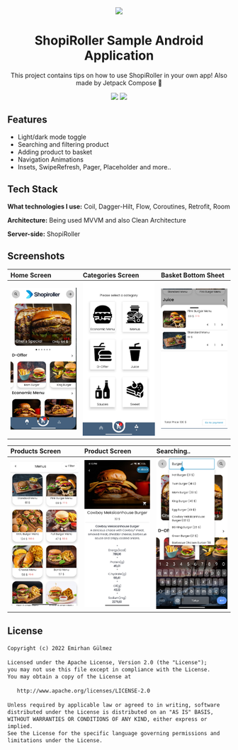 
<div align="center">
<img src="https://bdn.convertdeal.com/wp-content/uploads/2022/09/Shopiroller-lifetime-deal.png?strip=all&lossy=1&ssl=1" width="800"/>

# ShopiRoller Sample Android Application

This project contains tips on how to use ShopiRoller in your own app! Also made by Jetpack Compose 💚


<img src="https://upload.wikimedia.org/wikipedia/commons/7/74/Kotlin_Icon.png" width="100"/>
<img src="https://tabris.com/wp-content/uploads/2021/06/jetpack-compose-icon_RGB.png" width="100"/>
</div>

## Features
- Light/dark mode toggle
- Searching and filtering product
- Adding product to basket
- Navigation Animations
- Insets, SwipeRefresh, Pager, Placeholder and more..

## Tech Stack
**What technologies I use:** Coil, Dagger-Hilt, Flow, Coroutines, Retrofit, Room 

**Architecture:** Being used MVVM and also Clean Architecture

**Server-side:** ShopiRoller

## Screenshots

| Home Screen | Categories Screen | Basket Bottom Sheet |
| :-------- | :------- | :------- |
| <img src="https://github.com/emirhangulmez/media/blob/main/ShopiRollerDemo/home_screen.jpg" width="250"/> | <img src="https://github.com/emirhangulmez/media/blob/main/ShopiRollerDemo/categories_screen.jpg" width="250"/> | <img src="https://github.com/emirhangulmez/media/blob/main/ShopiRollerDemo/IMG_20221030_174200.jpg" width="250"/> |

| Products Screen | Product Screen | Searching.. |
| :-------- | :------- | :------- |
| <img src="https://github.com/emirhangulmez/media/blob/main/ShopiRollerDemo/products_screen.jpg" width="250"/> | <img src="https://github.com/emirhangulmez/media/blob/main/ShopiRollerDemo/product_screen.jpg" width="250"/> | <img src="https://github.com/emirhangulmez/media/blob/main/ShopiRollerDemo/on_searching.jpg" width="250"/> |



## License

```
Copyright (c) 2022 Emirhan Gülmez

Licensed under the Apache License, Version 2.0 (the "License");
you may not use this file except in compliance with the License.
You may obtain a copy of the License at

   http://www.apache.org/licenses/LICENSE-2.0

Unless required by applicable law or agreed to in writing, software
distributed under the License is distributed on an "AS IS" BASIS,
WITHOUT WARRANTIES OR CONDITIONS OF ANY KIND, either express or implied.
See the License for the specific language governing permissions and
limitations under the License.
```
